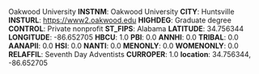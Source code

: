 
Oakwood University
**INSTNM**: Oakwood University
**CITY**: Huntsville
**INSTURL**: https://www2.oakwood.edu
**HIGHDEG**: Graduate degree
**CONTROL**: Private nonprofit
**ST_FIPS**: Alabama
**LATITUDE**: 34.756344
**LONGITUDE**: -86.652705
**HBCU**: 1.0
**PBI**: 0.0
**ANNHI**: 0.0
**TRIBAL**: 0.0
**AANAPII**: 0.0
**HSI**: 0.0
**NANTI**: 0.0
**MENONLY**: 0.0
**WOMENONLY**: 0.0
**RELAFFIL**: Seventh Day Adventists
**CURROPER**: 1.0
**location**: 34.756344, -86.652705